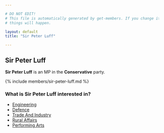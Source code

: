 ```yaml
---

# DO NOT EDIT!
# This file is automatically generated by get-members. If you change it, bad
# things will happen.

layout: default
title: "Sir Peter Luff"

---
```


## Sir Peter Luff

**Sir Peter Luff** is an MP in the **Conservative** party.

{% include members/sir-peter-luff.md %}

### What is Sir Peter Luff interested in?


* [Engineering](/interests/engineering.html)
* [Defence](/interests/defence.html)
* [Trade And Industry](/interests/trade-and-industry.html)
* [Rural Affairs](/interests/rural-affairs.html)
* [Performing Arts](/interests/performing-arts.html)

